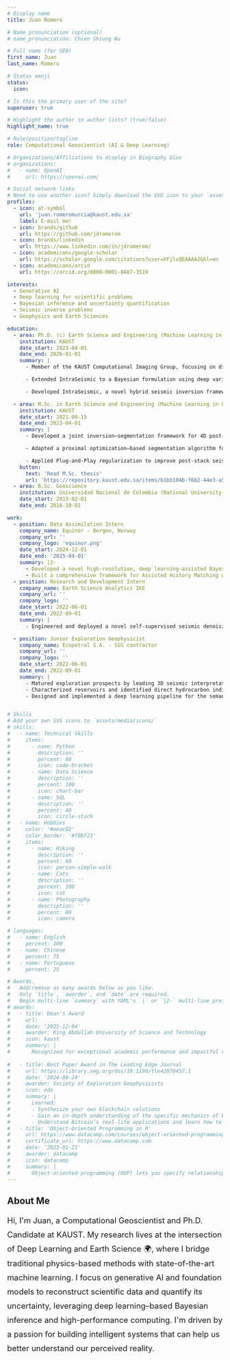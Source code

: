 ```yaml
---
# Display name
title: Juan Romero

# Name pronunciation (optional)
# name_pronunciation: Chien Shiung Wu

# Full name (for SEO)
first_name: Juan
last_name: Romero

# Status emoji
status:
  icon: 

# Is this the primary user of the site?
superuser: true

# Highlight the author in author lists? (true/false)
highlight_name: true

# Role/position/tagline
role: Computational Geoscientist (AI & Deep Learning)

# Organizations/Affiliations to display in Biography blox
# organizations:
#   - name: OpenAI
#     url: https://openai.com/

# Social network links
# Need to use another icon? Simply download the SVG icon to your `assets/media/icons/` folder.
profiles:
  - icon: at-symbol
    url: 'juan.romeromurcia@kaust.edu.sa'
    label: E-mail me!
  - icon: brands/github
    url: https://github.com/jdromerom
  - icon: brands/linkedin
    url: https://www.linkedin.com/in/jdromerom/
  - icon: academicons/google-scholar
    url: https://scholar.google.com/citations?user=XFjlvQEAAAAJ&hl=en
  - icon: academicons/orcid
    url: https://orcid.org/0000-0001-8487-3519

interests:
  - Generative AI
  - Deep learning for scientific problems
  - Bayesian inference and uncertainty quantification
  - Seismic inverse problems
  - Geophysics and Earth Sciences

education:
  - area: Ph.D. (c) Earth Science and Engineering (Machine Learning in Geoscience Track)
    institution: KAUST
    date_start: 2023-04-01
    date_end: 2026-01-01
    summary: |
      - Member of the KAUST Computational Imaging Group, focusing on diffusion models and generative architectures for scientific imaging. Current work includes hyperspectral data reconstruction and physics-informed inverse problems, leveraging high-performance computing resources for large-scale training and experimentation.

      - Extended IntraSeismic to a Bayesian formulation using deep variational inference for scalable uncertainty quantification. Introduced B-IntraSeismic and B-IntraSeismic Flow, which incorporate implicit neural representations and conditional normalizing flows to model complex, non-Gaussian posterior distributions.

      - Developed IntraSeismic, a novel hybrid seismic inversion framework that combines implicit neural representations with physical modeling to parameterize subsurface properties, achieving high reconstruction quality and rapid convergence in both static and dynamic settings.

  - area: M.Sc. in Earth Science and Engineering (Machine Learning in Geoscience Track)
    institution: KAUST
    date_start: 2021-08-15
    date_end: 2023-04-01
    summary: |
      - Developed a joint inversion–segmentation framework for 4D post-stack seismic inversion that integrates total variation and segmentation priors to enhance resolution, suppress nonrepeatable noise, and classify subsurface changes. This work was recognized with the 2023 Best Paper Award by The Leading Edge journal.

      - Adapted a proximal optimization–based segmentation algorithm for GPU acceleration using CUDA via Numba, significantly improving computational efficiency. The project was recognized as one of the winning submissions at the KAUST–NVIDIA Hackathon for its innovation in high-performance scientific computing.

      - Applied Plug-and-Play regularization to improve post-stack seismic inversion, integrating CNN-based denoisers to replace hand-crafted model-based priors traditionally used in inverse problems.
    button:
      text: 'Read M.Sc. thesis'
      url: 'https://repository.kaust.edu.sa/items/b1bb104b-f6b2-44e3-a5f9-98613b851e6a'
  - area: B.Sc. Geoscience
    institution: Universidad Nacional de Colombia (National University of Colombia)
    date_start: 2013-02-01
    date_end: 2018-10-01

work:
  - position: Data Assimilation Intern
    company_name: Equinor - Bergen, Norway
    company_url: ''
    company_logo: 'equinor.png'
    date_start: 2024-12-01
    date_end: '2025-04-01'
    summary: |2-
      - Developed a novel high-resolution, deep learning–assisted Bayesian 4D seismic inversion approach, improving the detection of subsurface changes related to CO2 injection.
      - Built a comprehensive framework for Assisted History Matching with seismic data, focusing on enhancing predictive modeling for CO2 storage monitoring. 
  - position: Research and Development Intern
    company_name: Earth Science Analytics IKE
    company_url: ''
    company_logo: ''
    date_start: 2022-06-01
    date_end: 2022-09-01
    summary: |
      - Engineered and deployed a novel self-supervised seismic denoising model into a commercial software platform, achieving superior signal preservation on large-scale field data and directly enhancing product capabilities.

  - position: Junior Exploration Geophysicist
    company_name: Ecopetrol S.A. - SGS contractor
    company_url: ''
    company_logo: ''
    date_start: 2022-06-01
    date_end: 2022-09-01
    summary: |
      - Matured exploration prospects by leading 3D seismic interpretation, structural mapping, and volumetric analysis to define drillable targets.
      - Characterized reservoirs and identified direct hydrocarbon indicators (DHIs) via quantitative interpretation, including AVO analysis and seismic inversion. 
      - Designed and implemented a deep learning pipeline for the semantic segmentation of complex mud diapir bodies in 3D seismic volumes.   


# Skills
# Add your own SVG icons to `assets/media/icons/`
# skills:
#   - name: Technical Skills
#     items:
#       - name: Python
#         description: ''
#         percent: 80
#         icon: code-bracket
#       - name: Data Science
#         description: ''
#         percent: 100
#         icon: chart-bar
#       - name: SQL
#         description: ''
#         percent: 40
#         icon: circle-stack
#   - name: Hobbies
#     color: '#eeac02'
#     color_border: '#f0bf23'
#     items:
#       - name: Hiking
#         description: ''
#         percent: 60
#         icon: person-simple-walk
#       - name: Cats
#         description: ''
#         percent: 100
#         icon: cat
#       - name: Photography
#         description: ''
#         percent: 80
#         icon: camera

# languages:
#   - name: English
#     percent: 100
#   - name: Chinese
#     percent: 75
#   - name: Portuguese
#     percent: 25

# Awards.
#   Add/remove as many awards below as you like.
#   Only `title`, `awarder`, and `date` are required.
#   Begin multi-line `summary` with YAML's `|` or `|2-` multi-line prefix and indent 2 spaces below.
# awards:
#   - title: Dean's Award
#     url:
#     date: '2025-12-04'
#     awarder: King Abdullah University of Science and Technology
#     icon: kaust
#     summary: |
#       Recognized for exceptional academic performance and impactful research contributions during doctoral studies.
      
#   - title: Best Paper Award in The Leading Edge Journal
#     url: https://library.seg.org/doi/10.1190/tle42070457.1
#     date: '2024-08-24'
#     awarder: Society of Exploration Geophysicists
#     icon: edx
#     summary: |
#       Learned:
#       - Synthesize your own blockchain solutions
#       - Gain an in-depth understanding of the specific mechanics of Bitcoin
#       - Understand Bitcoin’s real-life applications and learn how to attack and destroy Bitcoin, Ethereum, smart contracts and Dapps, and alternatives to Bitcoin’s Proof-of-Work consensus algorithm
#   - title: 'Object-Oriented Programming in R'
#     url: https://www.datacamp.com/courses/object-oriented-programming-with-s3-and-r6-in-r
#     certificate_url: https://www.datacamp.com
#     date: '2023-01-21'
#     awarder: datacamp
#     icon: datacamp
#     summary: |
#       Object-oriented programming (OOP) lets you specify relationships between functions and the objects that they can act on, helping you manage complexity in your code. This is an intermediate level course, providing an introduction to OOP, using the S3 and R6 systems. S3 is a great day-to-day R programming tool that simplifies some of the functions that you write. R6 is especially useful for industry-specific analyses, working with web APIs, and building GUIs.
---
```


## About Me

<div style="font-size: 1.15rem; line-height: 1.8;">
Hi, I'm Juan, a Computational Geoscientist and Ph.D. Candidate at KAUST. My research lives at the intersection of Deep Learning and Earth Science 🌍, where I bridge traditional physics-based methods with state-of-the-art machine learning. I focus on generative AI and foundation models to reconstruct scientific data and quantify its uncertainty, leveraging deep learning–based Bayesian inference and high-performance computing. I'm driven by a passion for building intelligent systems that can help us better understand our perceived reality.

</div>
